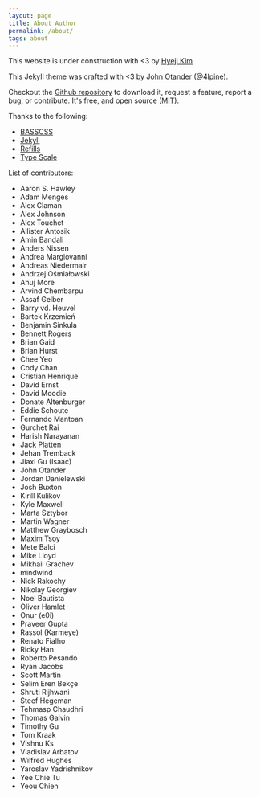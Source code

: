 ```yaml
---
layout: page
title: About Author
permalink: /about/
tags: about
---
```


This website is under construction with <3 by [Hyeji Kim](https://sites.google.com/view/hyejikim/home)

This Jekyll theme was crafted with <3 by [John Otander](http://johnotander.com)
([@4lpine](https://twitter.com/4lpine)).

Checkout the [Github repository](https://github.com/johnotander/pixyll) to download it,
request a feature, report a bug, or contribute. It's free, and open source
([MIT](http://opensource.org/licenses/MIT)).

Thanks to the following:

* [BASSCSS](http://basscss.com)
* [Jekyll](http://jekyllrb.com)
* [Refills](http://refills.bourbon.io/)
* [Type Scale](http://type-scale.com/)

List of contributors:

- Aaron S. Hawley
- Adam Menges
- Alex Claman
- Alex Johnson
- Alex Touchet
- Allister Antosik
- Amin Bandali
- Anders Nissen
- Andrea Margiovanni
- Andreas Niedermair
- Andrzej Ośmiałowski
- Anuj More
- Arvind Chembarpu
- Assaf Gelber
- Barry vd. Heuvel
- Bartek Krzemień
- Benjamin Sinkula
- Bennett Rogers
- Brian Gaid
- Brian Hurst
- Chee Yeo
- Cody Chan
- Cristian Henrique
- David Ernst
- David Moodie
- Donate Altenburger
- Eddie Schoute
- Fernando Mantoan
- Gurchet Rai
- Harish Narayanan
- Jack Platten
- Jehan Tremback
- Jiaxi Gu (Isaac)
- John Otander
- Jordan Danielewski
- Josh Buxton
- Kirill Kulikov
- Kyle Maxwell
- Marta Sztybor
- Martin Wagner
- Matthew Graybosch
- Maxim Tsoy
- Mete Balci
- Mike Lloyd
- Mikhail Grachev
- mindwind
- Nick Rakochy
- Nikolay Georgiev
- Noel Bautista
- Oliver Hamlet
- Onur (e0i)
- Praveer Gupta
- Rassol (Karmeye)
- Renato Fialho
- Ricky Han
- Roberto Pesando
- Ryan Jacobs
- Scott Martin
- Selim Eren Bekçe
- Shruti Rijhwani
- Steef Hegeman
- Tehmasp Chaudhri
- Thomas Galvin
- Timothy Gu
- Tom Kraak
- Vishnu Ks
- Vladislav Arbatov
- Wilfred Hughes
- Yaroslav Yadrishnikov
- Yee Chie Tu
- Yeou Chien
